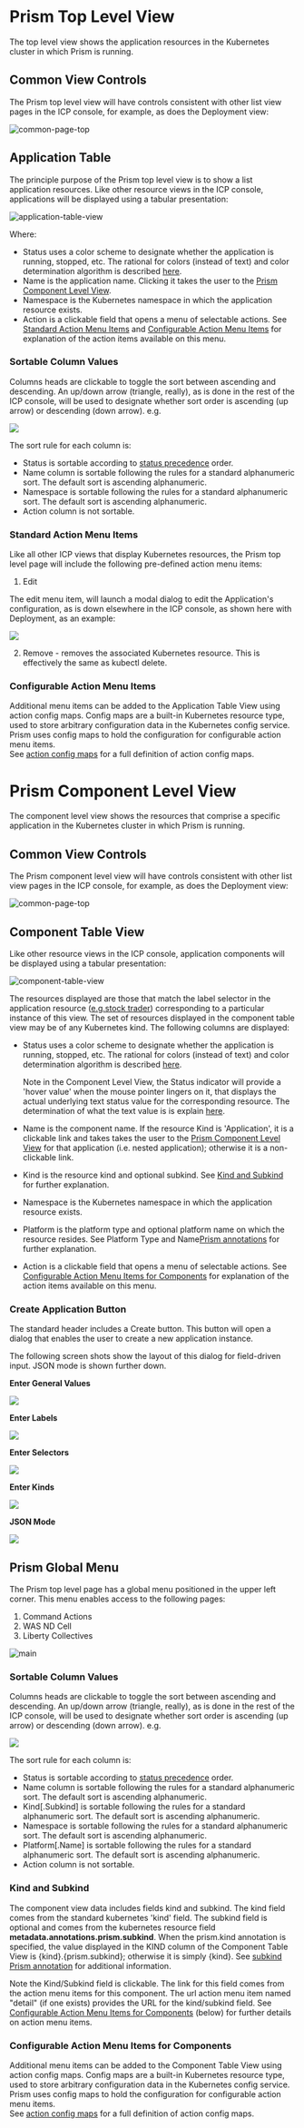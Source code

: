 # Prism Top Level View 

The top level view shows the application resources in the Kubernetes cluster in which Prism is running. 

## Common View Controls 

The Prism top level view will have controls consistent with other list view pages in the ICP console, for example, as does the Deployment view: 

![common-page-top](https://github.com/kappnav/design/blob/master/images/common-screen-top.png)

## Application Table

The principle purpose of the Prism top level view is to show a list application resources. Like other resource views in the ICP console, applications will be displayed using a tabular presentation: 

![application-table-view](https://github.com/kappnav/design/blob/master/images/application-table-view.png)

Where:

- Status uses a color scheme to designate whether the application is running, stopped, etc. The rational for colors (instead of text) and color determination algorithm is described [here](https://github.com/kappnav/design/blob/master/status-determination.md).
- Name is the application name. Clicking it takes the user to the [Prism Component Level View](#prism-component-level-view).
- Namespace is the Kubernetes namespace in which the application resource exists. 
- Action is a clickable field that opens a menu of selectable actions. See [Standard Action Menu Items](#standard-action-menu-items) and [Configurable Action Menu Items](#configurable-action-menu-items) for explanation of the action items available on this menu. 

### Sortable Column Values 

Columns heads are clickable to toggle the sort between ascending and descending.  An up/down arrow (triangle, really), as is done in the rest of the ICP console, will be used to designate whether sort order is ascending (up arrow) or descending (down arrow).  e.g. 

![](https://github.com/kappnav/design/blob/master/images/clickable-column-head.png)

The sort rule for each column is: 

- Status is sortable according to [status precedence](https://github.com/kappnav/design/blob/master/status-determination.md#prism-status-value-determination-algorithm-for-application-resource) order.
- Name column is sortable following the rules for a standard alphanumeric sort. 
  The default sort is ascending alphanumeric. 
- Namespace is sortable following the rules for a standard alphanumeric sort. 
  The default sort is ascending alphanumeric.
- Action column is not sortable. 

### Standard Action Menu Items

Like all other ICP views that display Kubernetes resources, the Prism top level page will include the following pre-defined action menu items: 

1. Edit 

The edit menu item, will launch a modal dialog to edit the Application's configuration, as is down elsewhere in the ICP console, as shown here with Deployment, as an example: 

![](https://github.com/kappnav/design/blob/master/images/resource-edit-modal.png)

2. Remove - removes the associated Kubernetes resource. This is effectively the same as kubectl delete. 

### Configurable Action Menu Items

Additional menu items can be added to the Application Table View using action config maps.  Config maps are a built-in Kubernetes resource type, used to store arbitrary configuration data in the Kubernetes config service.  Prism uses config maps to hold the configuration for configurable action menu items.  
See [action config maps](https://github.com/kappnav/design/blob/master/actions-config-maps.md) for a full definition of action config maps. 

# Prism Component Level View

The component level view shows the resources that comprise a specific application in the Kubernetes cluster in which Prism is running. 

## Common View Controls

The Prism component level view will have controls consistent with other list view pages in the ICP console, for example, as does the Deployment view: 

![common-page-top](https://github.com/kappnav/design/blob/master/images/common-screen-top.png)

## Component Table View 

Like other resource views in the ICP console, application components will be displayed using a tabular presentation: 

![component-table-view](https://github.com/kappnav/design/blob/master/images/component-table-view-2.png)

The resources displayed are those that match the label selector in the application resource ([e.g.stock trader](https://github.ibm.com/seed/prism/blob/636ffe405f2eff0d02755e2196a847ab99f2bf0d/samples/stock-trader.application.yaml#L8)) corresponding to a particular instance of this view. The set of resources displayed in the component table view may be of any Kubernetes kind. The following columns are displayed: 

- Status uses a color scheme to designate whether the application is running, stopped, etc. The rational for colors (instead of text) and color determination algorithm is described [here](https://github.com/kappnav/design/blob/master/status-determination.md).

  Note in the Component Level View, the Status indicator will provide a 'hover value' when the mouse pointer lingers on it, that displays the actual underlying text status value for the corresponding resource. The determination of what the text value is is explain [here](https://github.com/kappnav/design/blob/master/status-determination.md).

- Name is the component name. If the resource Kind is 'Application', it is a clickable link and takes takes the user to the [Prism Component Level View](#prism-component-level-view) for that application (i.e. nested application); otherwise it is a non-clickable link. 
- Kind is the resource kind and optional subkind.  See [Kind and Subkind](#kind-and-subkind) for further explanation.
- Namespace is the Kubernetes namespace in which the application resource exists. 
- Platform is the platform type and optional platform name on which the resource resides. See Platform Type and Name[Prism annotations](https://github.com/kappnav/design/blob/master/annotations.md) for further explanation.
- Action is a clickable field that opens a menu of selectable actions. See [Configurable Action Menu Items for Components](#configurable-action-menu-items-for-components) for explanation of the action items available on this menu.

### Create Application Button 

The standard header includes a Create button.  This button will open a dialog that enables the user to create a new application instance. 

The following screen shots show the layout of this dialog for field-driven input.  JSON mode is shown further down. 

**Enter General Values**

![](https://github.com/kappnav/design/blob/master/images/create-app-1.png)

**Enter Labels**

![](https://github.com/kappnav/design/blob/master/images/create-app-2.png)

**Enter Selectors**

![](https://github.com/kappnav/design/blob/master/images/create-app-3.png)

**Enter Kinds**

![](https://github.com/kappnav/design/blob/master/images/create-app-4.png)

**JSON Mode**

![](https://github.com/kappnav/design/blob/master/images/create-app-json.png)

## Prism Global Menu

The Prism top level page has a global menu positioned in the upper left corner.  This menu enables access to the following pages: 

1. Command Actions 
1. WAS ND Cell
1. Liberty Collectives 

![main](https://github.com/kappnav/design/blob/master/images/main-page-menu.png)

### Sortable Column Values 

Columns heads are clickable to toggle the sort between ascending and descending.  An up/down arrow (triangle, really), as is done in the rest of the ICP console, will be used to designate whether sort order is ascending (up arrow) or descending (down arrow).  e.g. 

![](https://github.com/kappnav/design/blob/master/images/clickable-column-head.png)

The sort rule for each column is:

- Status is sortable according to [status precedence](https://github.com/kappnav/design/blob/master/status-determination.md#prism-status-value-determination-algorithm-for-application-resource) order.
- Name column is sortable following the rules for a standard alphanumeric sort. 
  The default sort is ascending alphanumeric. 
- Kind[.Subkind] is sortable following the rules for a standard alphanumeric sort. 
  The default sort is ascending alphanumeric.
- Namespace is sortable following the rules for a standard alphanumeric sort. 
  The default sort is ascending alphanumeric.
- Platform[.Name] is sortable following the rules for a standard alphanumeric sort. 
  The default sort is ascending alphanumeric.
- Action column is not sortable. 

### Kind and Subkind 

The component view data includes fields kind and subkind.  The kind field comes from the standard kubernetes 'kind' field.  The subkind field is optional and comes from the kubernetes resource field **metadata.annotations.prism.subkind**.  When the prism.kind annotation is specified, the value displayed in the KIND column of the Component Table View is {kind}.{prism.subkind}; otherwise it is simply {kind}.  See [subkind Prism annotation](https://github.com/kappnav/design/blob/master/annotations.md) for additional information.

Note the Kind/Subkind field is clickable.  The link for this field comes from the action menu items for this component. The url action menu item named "detail" (if one exists) provides the URL for the kind/subkind field.  See [Configurable Action Menu Items for Components](https://github.com/kappnav/design/blob/master/UI-layout.md#configurable-action-menu-items-for-components) (below) for further details on action menu items.   


### Configurable Action Menu Items for Components

Additional menu items can be added to the Component Table View using action config maps.  Config maps are a built-in Kubernetes resource type, used to store arbitrary configuration data in the Kubernetes config service.  Prism uses config maps to hold the configuration for configurable action menu items.  
See [action config maps](https://github.com/kappnav/design/blob/master/actions-config-maps.md) for a full definition of action config maps. 
